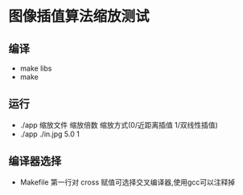 # 图像插值算法缩放测试

## 编译
* make libs
* make

## 运行
* ./app 缩放文件 缩放倍数 缩放方式(0/近距离插值 1/双线性插值)
* ./app ./in.jpg 5.0 1

## 编译器选择
* Makefile 第一行对 cross 赋值可选择交叉编译器,使用gcc可以注释掉
